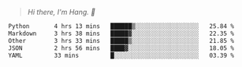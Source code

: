 > *Hi there, I'm Hang. 👋*

<!--START_SECTION:waka-->

```txt
Python       4 hrs 13 mins   ██████▒░░░░░░░░░░░░░░░░░░   25.84 %
Markdown     3 hrs 38 mins   █████▓░░░░░░░░░░░░░░░░░░░   22.35 %
Other        3 hrs 33 mins   █████▒░░░░░░░░░░░░░░░░░░░   21.85 %
JSON         2 hrs 56 mins   ████▓░░░░░░░░░░░░░░░░░░░░   18.05 %
YAML         33 mins         █░░░░░░░░░░░░░░░░░░░░░░░░   03.39 %
```

<!--END_SECTION:waka-->
